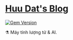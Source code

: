 # [Huu Dat's Blog](https://huudatscience.github.io/)
[![Gem Version](https://badge.fury.io/rb/alembic-jekyll-theme.svg)](https://badge.fury.io/rb/alembic-jekyll-theme)

⚗ Máy tính lượng tử & AI.